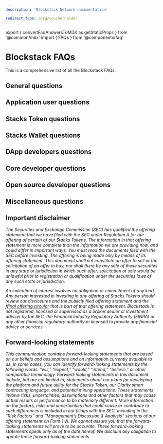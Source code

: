 ```yaml
---
description: 'Blockstack Network documentation'

redirect_from: /org/voucherholder
---
```


export { convertFaqAnswersToMDX as getStaticProps } from '@common/mdx'
import { FAQs } from '@components/faq'

# Blockstack FAQs

This is a comprehensive list of all the Blockstack FAQs.

## General questions

<FAQs category="general" data={props.mdx} />

## Application user questions

<FAQs category="appusers" data={props.mdx} />

## Stacks Token questions

<FAQs category="tokens" data={props.mdx} />

## Stacks Wallet questions

<FAQs category="wallet" data={props.mdx} />

## DApp developers questions

<FAQs category="appdevs" data={props.mdx} />

## Core developer questions

<FAQs category="coredevs" data={props.mdx} />

## Open source developer questions

<FAQs category="opensource" data={props.mdx} />

## Miscellaneous questions

<FAQs category="miscquest" data={props.mdx} />

## Important disclaimer

_The Securities and Exchange Commission (SEC) has qualified the offering statement that we have filed with the SEC under Regulation A for our offering of certain of our Stacks Tokens. The information in that offering statement is more complete than the information we are providing now, and could differ in important ways. You must read the documents filed with the SEC before investing. The offering is being made only by means of its offering statement. This document shall not constitute an offer to sell or the solicitation of an offer to buy, nor shall there be any sale of these securities in any state or jurisdiction in which such offer, solicitation or sale would be unlawful prior to registration or qualification under the securities laws of any such state or jurisdiction._

_An indication of interest involves no obligation or commitment of any kind. Any person interested in investing in any offering of Stacks Tokens should review our disclosures and the publicly filed offering statement and the f<a href='https://stackstoken.com/circular'>final offering circular</a> that is part of that offering statement. Blockstack is not registered, licensed or supervised as a broker dealer or investment adviser by the SEC, the Financial Industry Regulatory Authority (FINRA) or any other financial regulatory authority or licensed to provide any financial advice or services._

## Forward-looking statements

_This communication contains forward-looking statements that are based on our beliefs and assumptions and on information currently available to us. In some cases, you can identify forward-looking statements by the following words: “will,” “expect,” “would,” “intend,” “believe,” or other comparable terminology. Forward-looking statements in this document include, but are not limited to, statements about our plans for developing the platform and future utility for the Stacks Token, our Clarity smart contracting language, and potential mining operations. These statements involve risks, uncertainties, assumptions and other factors that may cause actual results or performance to be materially different. More information on the factors, risks and uncertainties that could cause or contribute to such differences is included in our filings with the SEC, including in the “Risk Factors” and “Management’s Discussion & Analysis” sections of our offering statement on Form 1-A. We cannot assure you that the forward-looking statements will prove to be accurate. These forward-looking statements speak only as of the date hereof. We disclaim any obligation to update these forward-looking statements._
